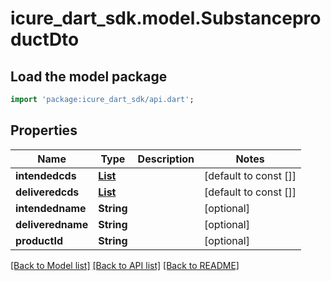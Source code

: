 # icure_dart_sdk.model.SubstanceproductDto

## Load the model package
```dart
import 'package:icure_dart_sdk/api.dart';
```

## Properties
Name | Type | Description | Notes
------------ | ------------- | ------------- | -------------
**intendedcds** | [**List<CodeStubDto>**](CodeStubDto.md) |  | [default to const []]
**deliveredcds** | [**List<CodeStubDto>**](CodeStubDto.md) |  | [default to const []]
**intendedname** | **String** |  | [optional] 
**deliveredname** | **String** |  | [optional] 
**productId** | **String** |  | [optional] 

[[Back to Model list]](../README.md#documentation-for-models) [[Back to API list]](../README.md#documentation-for-api-endpoints) [[Back to README]](../README.md)


